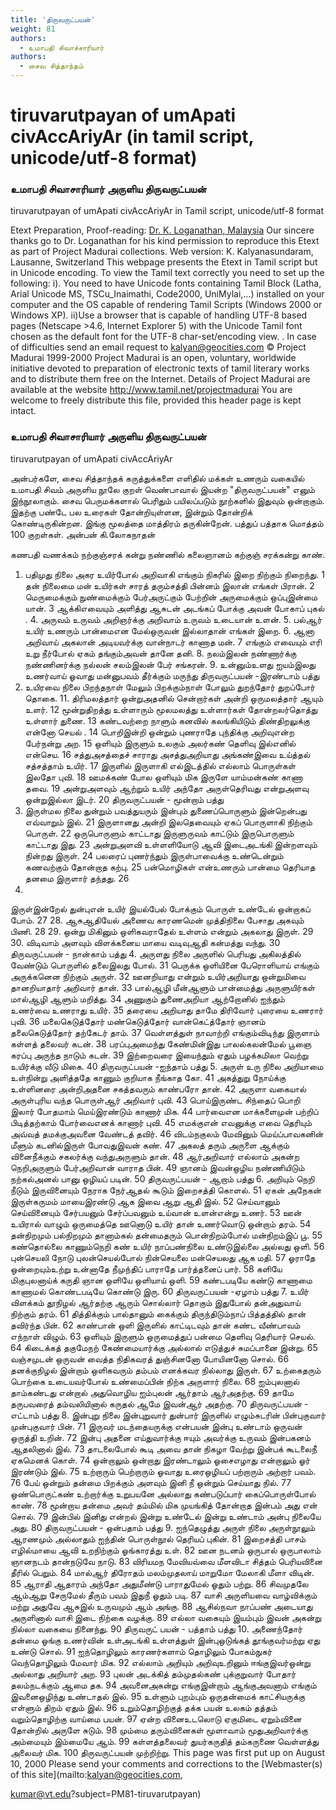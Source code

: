 ```yaml
---
title: 'திருவருட்பயன்'
weight: 81
authors:
  - உமாபதி சிவாச்சாரியார்
authors:
  - சைவ சித்தாந்தம்
---
```


# tiruvarutpayan of umApati civAccAriyAr (in tamil script, unicode/utf-8 format)



### உமாபதி சிவாசாரியார் அருளிய திருவருட்பயன்
tiruvarutpayan of umApati civAccAriyAr
in Tamil script, unicode/utf-8 format

Etext Preparation, Proof-reading: [Dr. K. Loganathan, Malaysia](http://ulagan.tripod.com/cbotham.htm)
Our sincere thanks go to Dr. Loganathan for his kind permission to reproduce this Etext as part of Project Madurai collections.
Web version: K. Kalyanasundaram, Lausanne, Switzerland
This webpage presents the Etext in Tamil script but in Unicode encoding.
To view the Tamil text correctly you need to set up the following:
i). You need to have Unicode fonts containing Tamil Block (Latha,
Arial Unicode MS, TSCu_Inaimathi, Code2000, UniMylai,...) installed on your computer
and the OS capable of rendering Tamil Scripts (Windows 2000 or Windows XP).
ii)Use a browser that is capable of handling UTF-8 based pages
(Netscape >4.6, Internet Explorer 5) with the Unicode Tamil font chosen as the default font for the UTF-8 char-set/encoding view.
. In case of difficulties send an email request to [kalyan@geocities.com](mailto:kalyan@geocities.com)
© Project Madurai 1999-2000
Project Madurai is an open, voluntary, worldwide initiative devoted to preparation of electronic texts of tamil literary works and to distribute them free on the Internet. Details of Project Madurai are available at the website http://www.tamil.net/projectmadurai
You are welcome to freely distribute this file, provided this header page is kept intact.

### உமாபதி சிவாசாரியார் அருளிய திருவருட்பயன்
tiruvarutpayan of umApati civAccAriyAr

அன்பர்களே,
சைவ சித்தாந்தக் கருத்துக்களை எளிதில் மக்கள் உணரும் வகையில் உமாபதி சிவம் அருளிய நூலே குறள் வெண்பாவால் இயன்ற "திருவருட்பயன்" எனும் இந்நூலாகும். சைவ பெருமக்களால் பெரிதும் பயிலப்படும் நூற்களில் இதுவும் ஒன்றாகும். இதற்கு பண்டே பல உரைகள் தோன்றியுள்ளன, இன்றும் தோன்றிக் கொண்டிருகின்றன. இங்கு மூலத்தை மாத்திரம் தருகின்றேன். பத்துப் பத்தாக மொத்தம் 100 குறள்கள்.
அன்பன் கி.லோகநாதன்

கணபதி வணக்கம்
நற்குஞ்சரக் கன்று நண்ணில் கலைஞானம்
கற்குஞ் சரக்கன்று காண்.
1. பதிமுது நிலை
அகர உயிர்போல் அறிவாகி எங்கும்
நிகரில் இறை நிற்கும் நிறைந்து. 1
தன் நிலைமை மன் உயிர்கள் சாரத் தரும்சத்தி
பின்னம் இலான் எங்கள் பிரான். 2
மெருமைக்கும் நுண்மைக்கும் பேர்அருட்கும் பேற்றின்
அருமைக்கும் ஒப்புஇன்மை யான். 3
ஆக்கிஎவையும் அளித்து ஆசுடன் அடங்கப்
போக்கு அவன் போகாப் புகல் . 4.
அருவம் உருவம் அறிஞர்க்கு அறிவாம்
உருவம் உடையான் உளன். 5.
பல்ஆர் உயிர் உணரும் பான்மைஎன மேல்ஒருவன்
இல்லாதான் எங்கள் இறை. 6.
ஆனா அறிவாய் அகலான் அடியவர்க்கு
வான்நாடர் காணாத மன். 7
எங்கும் எவையும் எரி உறு நீர்போல் ஏகம்
தங்கும்அவன் தானே தனி. 8.
நலம்இலன் நண்ணார்க்கு நண்ணினர்க்கு நல்லன்
சலம்இலன் பேர் சங்கரன். 9.
உன்னும்உளது ஐயம்இலது உணர்வாய் ஓவாது
மன்னுபவம் தீர்க்கும் மருந்து
திருவருட்பயன் -இரண்டாம் பத்து
2. உயிரவை நிலை
பிறந்தநாள் மேலும் பிறக்கும்நாள் போலும்
துறந்தோர் துறப்போர் தொகை. 11.
திரிமலத்தார் ஒன்றுஅதனில் சென்றார்கள் அன்றி
ஒருமலத்தார் ஆயும் உளர். 12
மூன்றுதிறத்து உள்ளாரும் மூலமலத்து உள்ளார்கள்
தோன்றலர்தொத்து உள்ளார் துணை. 13
கண்டவற்றை நாளும் கனவில் கலங்கியிடும்
திண்திறலுக்கு என்னோ செயல் . 14
பொறிஇன்றி ஒன்றும் புணராதே புந்திக்கு
அறிவுஎன்ற பேர்நன்று அற. 15
ஒளியும் இருளும் உலகும் அலர்கண்
தெளிவு இல்எனில் என்செய. 16
சத்துஅசத்தைச் சாராது அசத்துஅறியாது அங்கண்இவை
உய்த்தல் சத்சத்தாம் உயிர். 17
இருளில் இருளாகி எல்இடத்தில் எல்லாம்
பொருள்கள் இலதோ புவி. 18
ஊமக்கண் போல ஒளியும் மிக இருளே
யாம்மன்கண் காணா தவை. 19
அன்றுஅளவும் ஆற்றும் உயிர் அந்தோ அருள்தெரிவது
என்றுஅளவு ஒன்றுஇல்லா இடர். 20
திருவருட்பயன் - மூன்றாம் பத்து
3. இருள்மல நிலை
துன்றும் பவத்துயரும் இன்பும் துணைப்பொருளும்
இன்றென்பது எவ்வாறும் இல். 21
இருளானது அன்றி இலதெவையும் ஏகப்
பொருளாகி நிற்கும் பொருள். 22
ஒருபொருளும் காட்டாது இருளுருவம் காட்டும்
இருபொருளும் காட்டாது இது. 23
அன்றுஅளவி உள்ளளியோடு ஆவி இடைஅடங்கி
இன்றளவும் நின்றது இருள். 24
பலரைப் புணர்ந்தும் இருள்பாவைக்கு உண்டென்றும்
கணவற்கும் தோன்றாத கற்பு. 25
பன்மொழிகள் என்உணரும் பான்மை தெரியாத
தனமை இருளார் தந்தது. 26
27.
இருள்இன்றேல் துன்புஎன் உயிர் இயல்பேல் போக்கும்
பொருள் உண்டேல் ஒன்றாகப் போம். 27
28.
ஆசுஆதியேல் அணைவ காரணமென் முத்திநிலை
பேசாது அகவும் பிணி. 28
29.
ஒன்று மிகினும் ஒளிகவராதேல் உள்ளம்
என்றும் அகலாது இருள். 29
30.
விடிவாம் அளவும் விளக்கனைய மாயை
வடிவுஆதி கன்மத்து வந்து. 30
திருவருட்பயன் - நான்காம் பத்து
4. அருளது நிலை
அருளில் பெரியது அகிலத்தில் வேண்டும்
பொருளில் தலைஇலது போல். 31
பெருக்க ஒளியினை பேரொளியாய் எங்கும்
அருக்கனென நிற்கும் அருள். 32
ஊனறியாது என்றும் உயிர்அறியாது ஒன்றுமிவை
தானறியாதார் அறிவார் தான். 33
பால்ஆழி மீன்ஆளும் பான்மைத்து அருளுயிர்கள்
மால்ஆழி ஆளும் மறித்து. 34
அணுகும் துணைஅறியா ஆற்றோனில் ஐந்தும்
உணர்வை உணராது உயிர். 35
தரையை அறியாது தாமே திரிவோர்
புரையை உணரார் புவி. 36
மலைகெடுத்தோர் மண்கெடுத்தோர் வான்கெட்த்தோர் ஞானம்
தலைகெடுத்தோர் தற்கேடர் தாம். 37
வெள்ளத்துள் நாவாற்றி எங்கும்விடிந்து இருளாம்
கள்ளத் தலைவர் கடன். 38
பரப்புஅமைந்து கேண்மின்இது பாலல்கலன்மேல் பூஞை
கரப்பு அருந்த நாடும் கடன். 39
இற்றைவரை இயைந்தும் ஏதும் பழக்கமிலா
வெற்று உயிர்க்கு வீடு மிகை. 40
திருவருட்பயன் -ஐந்தாம் பத்து
5. அருள் உரு நிலை
அறியாமை உள்நின்று அளித்ததே காணும்
குறியாக நீங்காத கோ. 41
அகத்துறு நோய்க்கு உள்ளினரை அன்றிஅதனை
சகத்தவரும் காண்பரோ தான். 42
அருளா வகையால் அருள்புரிய வந்த
பொருள்ஆர் அறிவார் புவி. 43
பொய்இருண்ட சிந்தைப் பொறி இலார் போதமாம்
மெய்இரண்டும் காணார் மிக. 44
பார்வைஎன மாக்களைமுன் பற்றிப் பிடித்தற்காம்
போர்வைஎனக் காணார் புவி. 45
எமக்குஎன் எவனுக்கு எவை தெரியும் அவ்வத்
தமக்குஅவனை வேண்டத் தவிர். 46
விடம்நகுலம் மேவினும் மெய்ப்பாவகனின் மீளும்
கடனில்இருள் போவதுஇவன் கண். 47
அகலத் தரும் அருளை ஆக்கும் வினைநீக்கும்
சகலர்க்கு வந்துஅருளும் தான். 48
ஆர்அறிவார் எல்லாம் அகன்ற நெறிஅருளும்
பேர்அறிவான் வாராத பின். 49
ஞானம் இவன்ஒழிய நண்ணியிடும் நற்கல்அனல்
பானு ஒழியப் படின். 50
திருவருட்பயன் - ஆறாம் பத்து
6. அறியும் நெறி
நீடும் இருவினையும் நேராக நேர்ஆதல்
கூடும் இறைசத்தி கொளல். 51
ஏகன் அநேகன் இருள்கருமம் மாயைஇரண்டு
ஆக இவை ஆறு ஆதி இல். 52
செய்வானும் செய்வினையும் சேர்பயனும் சேர்ப்பவனும்
உய்வான் உளன்என்று உணர். 53
ஊன் உயிரால் வாழும் ஒருமைத்தெ ஊனொடு உயிர்
தான் உணர்வொடு ஒன்றாம் தரம். 54
தன்நிறமும் பல்நிறமும் தானாம்கல் தன்மைதரும்
பொன்நிறம்போல் மன்நிறம்இப் பூ. 55
கண்தொல்லை காணும்நெறி கண் உயிர் நாப்பண்நிலை
உண்டுஇல்லை அல்லது ஒளி. 56
புன்செயலி நோடு புலன்செயல்போல் நின்செயலை
மன்செயலது ஆக மதி. 57
ஓராதே ஒன்றையும்உற்று உன்னாதே நீமுந்திப்
பாராதே பார்த்தனைப் பார். 58
களியே மிகுபுலனாய்க் கருதி ஞான
ஒளியே ஒளியாய் ஒளி. 59
கண்டபடியே கண்டு காணாமை காணாமல்
கொண்டபடியே கொண்டு இரு. 60
திருவருட்பயன் -ஏழாம் பத்து
7. உயிர் விளக்கம்
தூநிழல் ஆர்தற்கு ஆரும் சொல்லார் தொகும் இதுபோல்
தன்அதுவாய் நிற்கும் தரம். 61
தித்திக்கும் பால்தானும் கைக்கும் திருந்திடும்நாப்
பித்தத்தில் தான் தவிர்ந்த பின். 62
காண்பான் ஒளி இருளில் காட்டிடவும் தான் கண்ட
வீண்பாவம் எந்நாள் விழும். 63
ஒளியும் இருளும் ஒருமைத்துப் பன்மை
தெளிவு தெரியார் செயல். 64
கிடைக்கத் தகுமேநற் கேண்மையார்க்கு அல்லால்
எடுத்துச் சுமப்பானை இன்று. 65
வஞ்சமுடன் ஒருவன் வைத்த நிதிகவரத்
துஞ்சினனோ போயினனோ சொல். 66
தனக்குநிழல் இன்றாம் ஒளிகவரும் தம்பம்
எனக்கவர நில்லாது இருள். 67
உற்கைதரும் பொற்கை உடையவர்போல் உண்மைப்பின்
நிற்க அருளார் நிலை. 68
ஐம்புலனால் தாம்கண்டது என்றால் அதுவொழிய
ஐம்புலன் ஆர்தாம் ஆர்அதற்கு. 69
தாமே தருபவரைத் தம்வலியினால் கருதல்
ஆமே இவன்ஆர் அதற்கு. 70
திருவருட்பயன் - எட்டாம் பத்து
8. இன்புறு நிலை
இன்புறுவார் துன்பார் இருளில் எழும்சுடரின்
பின்புகுவார் முன்புகுவார் பின். 71
இருவர் மடந்தையருக்கு என்பயன் இன்பு உண்டாம்
ஒருவன் ஒருத்தி உறின். 72
இன்பு அதனை எய்துவார்க்கு ஈயும் அவர்க்கு உருவம்
இன்பகனம் ஆதலினால் இல். 73
தாடலைபோல் கூடி அவை தான் நிகழா வேற்று இன்பக்
கூடலைநீ ஏகமெனக் கொள். 74
ஒன்றாலும் ஒன்றாது இரண்டாலும் ஓசைஎழாது
என்றாலும் ஓர் இரண்டும் இல். 75
உற்றாரும் பெற்றாரும் ஓவாது உரைஒழியப்
பற்றாரும் அற்றார் பவம். 76
பேய் ஒன்றும் தன்மை பிறக்கும் அளவும் இனி
நீ ஒன்றும் செய்யாது நில். 77
ஒண்பொருட்கண் உற்றார்க்கு உறுபயனே அல்லாது
கண்படுப்பார் கைப்பொருள்போல் காண். 78
மூன்றாய தன்மை அவர் தம்மில் மிக முயங்கித்
தோன்றாத இன்பம் அது என் சொல். 79
இன்பில் இனிது என்றல் இன்று உண்டேல் இன்று உண்டாம்
அன்பு நிலையே அது. 80
திருவருட்பயன் - ஒன்பதாம் பத்து
9. ஐந்தெழுத்து அருள் நிலை
அருள்நூலும் ஆரணமும் அல்லாதும் ஐந்தின்
பொருள்நூல் தெரியப் புகின். 81
இறைசத்தி பாசம் எழில்மாயை ஆவி
உறநிற்கும் ஓங்காரத்து உள். 82
ஊன நடனம் ஒருபால் ஒருபாலாம்
ஞானநடம் தான்நடுவே நாடு. 83
விரியமந மேவியவ்வை மீளவிடா சித்தம்
பெரியவினை தீரில் பெறும். 84
மால்ஆர் திரோதம் மலம்முதலாய் மாறுமோ
மேலாகி மீளா விடின். 85
ஆராதி ஆதாரம் அந்தோ அதுமீண்டு
பாராதுமேல் ஓதும் பற்று. 86
சிவமுதலே ஆம்ஆறு சேருமேல் தீரும்
பவம் இதுநீ ஓதும் படி. 87
வாசி அருளியவை வாழ்விக்கும் மற்று அதுவே
ஆசுஇல் உருவமும் ஆம் அங்கு. 88
ஆசில்நவா நாப்பண் அடையாது அருளினால்
வாசி இடை நிற்கை வழக்கு. 89
எல்லா வகையும் இயம்பும் இவன் அகன்று
நில்லா வகையை நினைந்து. 90
திருவருட் பயன் - பத்தாம் பத்து
10. அணைந்தோர் தன்மை
ஓங்கு உணர்வின் உள்அடங்கி உள்ளத்துள் இன்புஒடுங்கத்
தூங்குவர்மற்று ஏது உண்டு சொல். 91
ஐந்தொழிலும் காரணர்களாம் தொழிலும் போகம்நுகர்
வெந்தொழிலும் மேவார் மிக. 92
எல்லாம் அறியும் அறிவுஉறினும் ஈங்குஇவர்ஒன்று
அல்லாது அறியார் அற. 93
புலன் அடக்கித் தம்முதல்கண் புக்குறுவார் போதார்
தலம்நடக்கும் ஆமை தக. 94
அவனைஅகன்று எங்குஇன்றாம் ஆங்குஅவனாம் எங்கும்
இவனைஒழிந்து உண்டாதல் இல். 95
உள்ளும் புறம்பும் ஒருதன்மைக் காட்சியருக்கு
எள்ளும் திறம் ஏதும் இல். 96
உறும்தொழிற்குத் தக்க பயன் உலகம் தத்தம்
வறும்தொழிற்கு வாய்மை பயன். 97
ஏன்ற வினைஉடலொடு ஏகுமிடை ஏறும்வினை
தோன்றில் அருளே சுடும். 98
மும்மை தரும்வினைகள் மூளாவாம் மூதுஅறிவார்க்கு
அம்மையும் இம்மையே ஆம். 99
கள்ளத்தலைவர் துயர்கருதித் தம்கருணை
வெள்ளத்து அலைவர் மிக. 100
திருவருட்பயன் முற்றிற்று.
This page was first put up on August 10, 2000
Please send your comments and corrections to the [Webmaster(s) of this site](mailto:kalyan@geocities.com, 

kumar@vt.edu?subject=PM81-tiruvarutpayan)